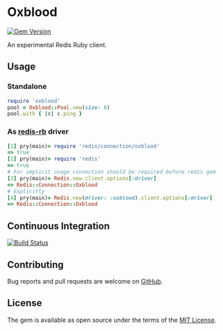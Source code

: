 # Oxblood

[![Gem Version](https://badge.fury.io/rb/oxblood.svg)](https://badge.fury.io/rb/oxblood)

An experimental Redis Ruby client.

## Usage

### Standalone

```ruby
require 'oxblood'
pool = Oxblood::Pool.new(size: 8)
pool.with { |c| c.ping }
```

### As [redis-rb](https://github.com/redis/redis-rb) driver

```ruby
[1] pry(main)> require 'redis/connection/oxblood'
=> true
[2] pry(main)> require 'redis'
=> true
# For implicit usage connection should be required before redis gem
[3] pry(main)> Redis.new.client.options[:driver]
=> Redis::Connection::Oxblood
# Explicitly
[4] pry(main)> Redis.new(driver: :oxblood).client.options[:driver]
=> Redis::Connection::Oxblood
```

## Continuous Integration

[![Build Status](https://travis-ci.org/etehtsea/oxblood.svg?branch=master)](https://travis-ci.org/etehtsea/oxblood)

## Contributing

Bug reports and pull requests are welcome on [GitHub](https://github.com/etehtsea/oxblood).


## License

The gem is available as open source under the terms of the [MIT License](http://opensource.org/licenses/MIT).
